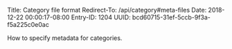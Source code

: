 Title: Category file format
Redirect-To: /api/category#meta-files
Date: 2018-12-22 00:00:17-08:00
Entry-ID: 1204
UUID: bcd60715-31ef-5ccb-9f3a-f5a225c0e0ac

How to specify metadata for categories.
